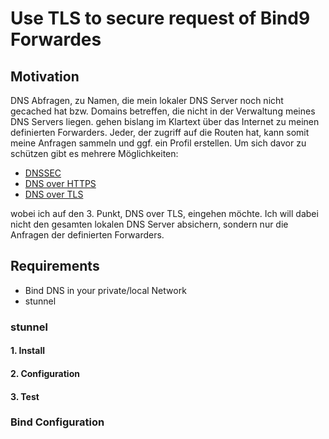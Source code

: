 # Use TLS to secure request of Bind9 Forwardes 

## Motivation

DNS Abfragen, zu Namen, die mein lokaler DNS Server noch nicht gecached hat bzw. Domains betreffen, die nicht in der Verwaltung meines DNS Servers liegen. gehen bislang im Klartext über das Internet zu meinen definierten Forwarders. Jeder, der zugriff auf die Routen hat, kann somit meine Anfragen sammeln und ggf. ein Profil erstellen. Um sich davor zu schützen gibt es mehrere Möglichkeiten:

* [DNSSEC](https://en.wikipedia.org/wiki/Domain_Name_System_Security_Extensions)
* [DNS over HTTPS](https://en.wikipedia.org/wiki/DNS_over_HTTPS)
* [DNS over TLS](https://en.wikipedia.org/wiki/DNS_over_TLS)

wobei ich auf den 3. Punkt, DNS over TLS, eingehen möchte. Ich will dabei nicht den gesamten lokalen DNS Server absichern, sondern nur die Anfragen der definierten Forwarders.

## Requirements
* Bind DNS in your private/local Network
* stunnel

### stunnel

#### 1. Install

#### 2. Configuration

#### 3. Test

### Bind Configuration
